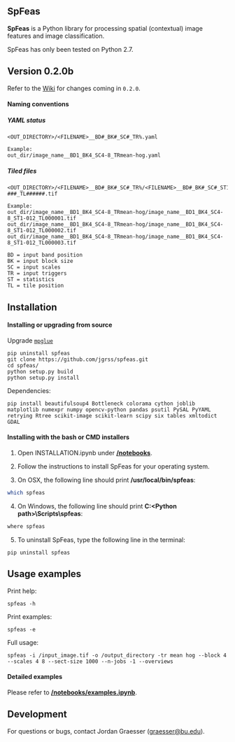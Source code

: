 SpFeas
-----

**SpFeas** is a Python library for processing spatial (contextual) image features and image classification.

SpFeas has only been tested on Python 2.7. 

Version 0.2.0b
-----

Refer to the [Wiki](https://github.com/jgrss/spfeas/wiki/SpFeas-updates) for changes coming in `0.2.0`. 

#### Naming conventions

##### YAML status

```text
<OUT_DIRECTORY>/<FILENAME>__BD#_BK#_SC#_TR%.yaml

Example:
out_dir/image_name__BD1_BK4_SC4-8_TRmean-hog.yaml
```

##### Tiled files

```text
<OUT_DIRECTORY>/<FILENAME>__BD#_BK#_SC#_TR%/<FILENAME>__BD#_BK#_SC#_ST1-###_TL######.tif

Example:
out_dir/image_name__BD1_BK4_SC4-8_TRmean-hog/image_name__BD1_BK4_SC4-8_ST1-012_TL000001.tif
out_dir/image_name__BD1_BK4_SC4-8_TRmean-hog/image_name__BD1_BK4_SC4-8_ST1-012_TL000002.tif
out_dir/image_name__BD1_BK4_SC4-8_TRmean-hog/image_name__BD1_BK4_SC4-8_ST1-012_TL000003.tif
```

```text
BD = input band position
BK = input block size
SC = input scales
TR = input triggers
ST = statistics
TL = tile position
```

Installation
------------

#### Installing or upgrading from source

Upgrade [`mpglue`](https://github.com/jgrss/mpglue)

```commandline
pip uninstall spfeas
git clone https://github.com/jgrss/spfeas.git
cd spfeas/
python setup.py build
python setup.py install
```

Dependencies:

```commandline
pip install beautifulsoup4 Bottleneck colorama cython joblib matplotlib numexpr numpy opencv-python pandas psutil PySAL PyYAML retrying Rtree scikit-image scikit-learn scipy six tables xmltodict GDAL
```

#### Installing with the bash or CMD installers

1) Open INSTALLATION.ipynb under [**/notebooks**](https://github.com/jgrss/spfeas/tree/master/spfeas/notebooks).

2) Follow the instructions to install SpFeas for your operating system.

3) On OSX, the following line should print **/usr/local/bin/spfeas**:

```bash
which spfeas
```

4) On Windows, the following line should print **C:\<Python path>\Scripts\spfeas**:

```bash
where spfeas
```

5) To uninstall SpFeas, type the following line in the terminal:

```commandline
pip uninstall spfeas
```

Usage examples
-----

Print help:

```commandline
spfeas -h
```

Print examples:

```commandline
spfeas -e
```

Full usage:

```commandline
spfeas -i /input_image.tif -o /output_directory -tr mean hog --block 4 --scales 4 8 --sect-size 1000 --n-jobs -1 --overviews
```

#### Detailed examples

Please refer to [**/notebooks/examples.ipynb**](https://github.com/jgrss/spfeas/tree/master/spfeas/notebooks/examples.ipynb).

Development
-----------
For questions or bugs, contact Jordan Graesser (graesser@bu.edu).
